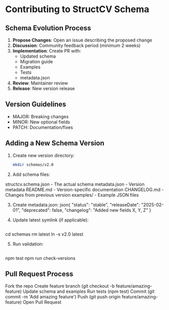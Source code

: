 # Contributing to StructCV Schema

## Schema Evolution Process

1. **Propose Changes**: Open an issue describing the proposed change
2. **Discussion**: Community feedback period (minimum 2 weeks)
3. **Implementation**: Create PR with:
   - Updated schema
   - Migration guide
   - Examples
   - Tests
   - metadata.json
4. **Review**: Maintainer review
5. **Release**: New version release

## Version Guidelines

- MAJOR: Breaking changes
- MINOR: New optional fields
- PATCH: Documentation/fixes

## Adding a New Schema Version

1. Create new version directory:
   ```bash
   mkdir schemas/v2.0

2. Add schema files:

structcv.schema.json - The actual schema
metadata.json - Version metadata
README.md - Version-specific documentation
CHANGELOG.md - Changes from previous version
examples/ - Example JSON files


3. Create metadata.json:
json{
  "status": "stable",
  "releaseDate": "2025-02-01",
  "deprecated": false,
  "changelog": "Added new fields X, Y, Z"
}

4. Update latest symlink (if applicable):
    ```bash
cd schemas
rm latest
ln -s v2.0 latest

5. Run validation:
    ```bash
npm test
npm run check-versions


## Pull Request Process

Fork the repo
Create feature branch (git checkout -b feature/amazing-feature)
Update schema and examples
Run tests (npm test)
Commit (git commit -m 'Add amazing feature')
Push (git push origin feature/amazing-feature)
Open Pull Request